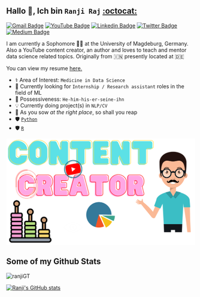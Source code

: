 ## Hallo 👋, Ich bin `Ranji Raj` [:octocat:](https://www.github.com/ranjiGT/)
[![Gmail Badge](https://img.shields.io/badge/ProtonMail-8B89CC?style=for-the-badge&logo=protonmail&logoColor=white)](mailto:ranjiraj9@protonmail.com) [![YouTube Badge](https://img.shields.io/badge/YouTube-FF0000?style=for-the-badge&logo=youtube&logoColor=white)](https://www.youtube.com/c/RanjiRaj18/)
[![Linkedin Badge](https://img.shields.io/badge/LinkedIn-0077B5?style=for-the-badge&logo=linkedin&logoColor=white)](https://www.linkedin.com/in/reng99/) [![Twitter Badge](https://img.shields.io/badge/Twitter-1DA1F2?style=for-the-badge&logo=twitter&logoColor=white)](https://twitter.com/iamranjiraj)  [![Medium Badge](https://img.shields.io/badge/Medium-12100E?style=for-the-badge&logo=medium&logoColor=white)](https://ranjiraj4141.medium.com/)<p align='left'>I am currently a Sophomore :man_student: at the University of Magdeburg, Germany. Also a YouTube content creator, an author and loves to teach and mentor data science related topics. Originally from 🇮🇳 presently located at 🇩🇪 </p><p align='left'> You can view my resume <a href='https://rpubs.com/ranjiraj9/powerresume ' target=_blank><u>here</u>.</a></p>
- :medical_symbol: Area of Interest: `Medicine in Data Science` 
- :monocle_face: Currently looking for `Internship / Research assistant` roles in the field of ML
- :busts_in_silhouette: Possessiveness: `He-him-his-er-seine-ihn`
- :bulb: Currently doing project(s) in `NLP/CV`
- :seedling: As you sow _at the right place_, so shall you reap
- :shield:  [`Python`](https://www.linkedin.com/in/reng99/detail/assessments/Python/report/)
- :shield: [`R`](https://www.linkedin.com/in/reng99/detail/assessments/R/report/)
   

![](https://github.com/ranjiGT/ranjiGT/blob/main/shine.svg)


## Some of my Github Stats
<p align=left> <img src=https://komarev.com/ghpvc/?username=ranjiGT alt=ranjiGT /> </p>

[![Ranji's GitHub stats](https://github-readme-stats.vercel.app/api?username=ranjiGT)](https://github.com/ranjiGT/github-readme-stats)

